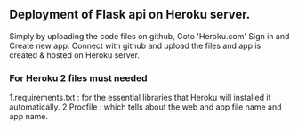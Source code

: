 ## Deployment of Flask api on Heroku server.
Simply by uploading the code files on github, Goto 'Heroku.com' Sign in and Create new app.
Connect with github and upload the files and app is created & hosted on Heroku server.

### For Heroku 2 files must needed
1.requirements.txt : for the essential libraries that Heroku will installed it automatically.
2.Procfile : which tells about the web and app file name and app name.
